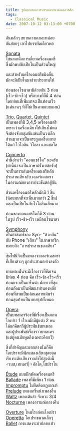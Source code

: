 ```yaml
---
title: รูปแบบของการบรรเลงบทเพลงคลาสสิก
tags:
  - Classical Music
date: 2007-10-12 03:13:00 +0700
---
```


อันหลักๆ ขยายความเยอะหน่อย  
อันย่อยๆ เอาไปบรรทัดเดียวพอ

[Sonata][]  
โซนาตาคือการเดี่ยวเครื่องดนตรี  
ซึ่งมักพบกับเปียโนเป็นส่วนใหญ่

และสำหรับเครื่องดนตรีชนิดอื่น  
มักจะมีเปียโนมาช่วยประสานให้

ท่อนของโซนาตามีด้วยกัน 3 ท่อน  
(เร็ว-ช้า-เร็ว) หรือบางทีก็มี 4 ท่อน  
โดยท่อนที่เพิ่มมาจะเป็นท่อนเร็ว  
(แต่นานๆ ทีก็ไม่เป็นตามแบบแผน)

[Trio][], [Quartet][], [Quintet][]  
เป็นเพลงที่มี 3,4,5 เครื่องดนตรี  
เพราะว่าเครื่องเดียวให้เสียงไม่พอ  
จึงต้องจับกลุ่มกันเล่นเป็นวงเล็ก  
ส่วนมากจะเป็นตระกูลเครื่องสาย  
ได้แก่ ไวโอลิน วิโอลา และเชลโล

[Concerto][]  
คำนี้อ่านว่า "คอนแชร์โต" นะครับ  
(คำนี้น่าจะเป็นภาษาฝรั่งเศสครับ)  
จะเป็นการเล่นเครื่องดนตรีหลัก  
ประสานเสียงกับวงออร์เคสตรา  
ในอารมณ์ของการประชันต่อสู้กัน

ส่วนเครื่องดนตรีหลักมักมี 1 ชิ้น  
(น้อยมากที่จะเห็นมากกว่า 2 ชิ้น)  
และเป็นเปียโนกับไวโอลินเสียมาก

ท่อนของคอนแชร์โตก็มี 3 ท่อน  
ในรูป เร็ว-ช้า-เร็ว เหมือนโซนาตา

[Symphony][]  
เป็นคำสมาธิของ Syn- "ด้วยกัน"  
กับ Phone "เสียง" ในภาษากรีก  
หมายถึง "การประสานของเสียง"

ซิมโฟนีจึงเป็นเพลงจากออร์เคสตรา  
ที่เสียงต่างๆ ถูกประสานอย่างลงตัว

บทเพลงนั้นจะมีเรื่องราวที่ชัดเจน  
มีท่อน 4 ท่อน คือ เร็ว-ช้า-เร็ว-เร็ว  
ท่อนแรกเป็นเกริ่นนำ มักยาวที่สุด  
ท่อนถัดมาเป็นพัฒนาทำนองหลัก  
ท่อนที่สามเป็นผ่อนคลายเต้นรำ  
ท่อนสุดท้ายเป็นบทสรุปทั้งหมด

[Opera][]  
เป็นบทละครร้องที่มีเรื่องเป็นแกน  
โอเปรา 1 เรื่องมักมีผู้แต่ง 2 คน  
ได้แก่คีตกวีผู้ประพันธ์บทเพลง  
และผู้ประพันธ์เรื่องราวบทละคร  
(แต่ผู้คนมักพูดถึงเฉพาะคีตกวี)

สิ่งที่สำคัญและแตกต่างนั่นก็คือ  
โอเปราจะมีนักแสดงเสียงสุดยอด  
เรียงระดับเสียงจากต่ำไปสูงดังนี้  
♂เบส,เทเนอร์|♀อัลโต,โซปราโน

[Étude][] แบบฝึกหัดเครื่องดนตรี  
[Ballade][] เพลงที่มีเพียง 1 ท่อน  
[Impromptu][] ไม่ยึดติดกฏเกณฑ์  
[Prelude][] เพลงเกริ่นนำเพลงอื่น  
[Waltz][] เพลงเต้นรำ จังหวะ 3/4  
[Nocturne][] เพลงอารมณ์กลางคืน

[Overture][] โหมโรงก่อนโอเปรา  
[Operetta][] โอเปราขนาดเล็กๆ  
[Ballet][] การแสดงระบำปลายเท้า


[Sonata]: //en.wikipedia.org/wiki/Sonata_form
[Trio]: //en.wikipedia.org/wiki/Trio_%28music%29
[Quartet]: //en.wikipedia.org/wiki/Quartet
[Quintet]: //en.wikipedia.org/wiki/Quintet  
[Concerto]: //en.wikipedia.org/wiki/Concerto
[Symphony]: //en.wikipedia.org/wiki/Symphony
[Opera]: //en.wikipedia.org/wiki/Opera
[Étude]: //en.wikipedia.org/wiki/%C3%89tude
[Ballade]: //en.wikipedia.org/wiki/Ballade_%28music%29
[Impromptu]: //en.wikipedia.org/wiki/Impromptu
[Prelude]: //en.wikipedia.org/wiki/Prelude_%28music%29
[Waltz]: //en.wikipedia.org/wiki/Waltz_%28music%29
[Nocturne]: //en.wikipedia.org/wiki/Nocturne
[Overture]://en.wikipedia.org/wiki/Overture
[Operetta]://en.wikipedia.org/wiki/Operetta
[Ballet]://en.wikipedia.org/wiki/Ballet
